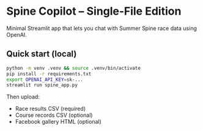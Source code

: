 # Spine Copilot – Single‑File Edition

Minimal Streamlit app that lets you chat with Summer Spine race data using OpenAI.

## Quick start (local)

```bash
python -m venv .venv && source .venv/bin/activate
pip install -r requirements.txt
export OPENAI_API_KEY=sk-...
streamlit run spine_app.py
```

Then upload:
* Race results CSV (required)
* Course records CSV (optional)
* Facebook gallery HTML (optional)